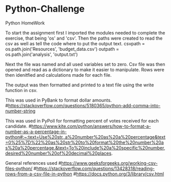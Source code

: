 # Python-Challenge
Python HomeWork

To start the assignment first I imported the modules needed to complete the exercise, that being 'os' and 'csv'. Then the paths were created to read the csv as well as tell the code where to put the output text.
csvpath = os.path.join('Resources', 'budget_data.csv')
outpath = os.path.join('analysis', 'output.txt')

Next the file was named and all used variables set to zero. Csv file was then opened and read as a dictionary to make it easier to manipulate. Rows were then idenitfied and calculations made for each file.

The output was then formatted and printed to a text file using the write function in csv. 



This was used in PyBank to format dollar amounts.
#https://stackoverflow.com/questions/5180365/python-add-comma-into-number-string


This was used in PyPoll for formatting percent of votes received for each candidate.
#https://www.kite.com/python/answers/how-to-format-a-number-as-a-percentage-in-python#:~:text=Use%20str.,a%20number%20as%20a%20percentage&text=0%25%7D%22%20as%20str%20to%20format%20the%20number%20as%20a%20percentage.&text=To%20include%20a%20specific%20number,desired%20number%20of%20decimal%20places.


General references used
#https://www.geeksforgeeks.org/working-csv-files-python/
#https://stackoverflow.com/questions/13428318/reading-rows-from-a-csv-file-in-python
#https://docs.python.org/3/library/csv.html